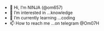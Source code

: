 - 👋 Hi, I’m NINJA  (@om657)
- 👀 I’m interested in ...knowledge
- 🌱 I’m currently learning ...coding
- 📫 How to reach me ...on telegram @Om07H

<!---
om657/om657 is a ✨ special ✨ repository because its `README.md` (this file) appears on your GitHub profile.
You can click the Preview link to take a look at your changes.
--->
